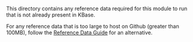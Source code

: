 This directory contains any reference data required for this module to run that is not already present in KBase.

For any reference data that is too large to host on Github (greater than 100MB), follow the [Reference Data Guide](https://kbase.github.io/kb_sdk_docs/howtos/work_with_reference_data.html) for an alternative.
